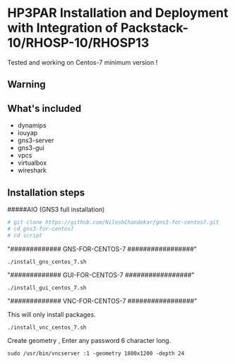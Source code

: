 # HP3PAR Installation and Deployment with Integration of Packstack-10/RHOSP-10/RHOSP13


Tested and working on Centos-7 minimum version !

## Warning


What's included
---------------
* dynamips
* iouyap
* gns3-server
* gns3-gui
* vpcs
* virtualbox
* wireshark

Installation steps
------------------
#####AIO (GNS3 full installation)

```bash
# git clone https://github.com/NileshChandekar/gns3-for-centos7.git
# cd gns3-for-centos7
# cd script
```

"#############   GNS-FOR-CENTOS-7   #################"

~~~
./install_gns_centos_7.sh
~~~

"#############   GUI-FOR-CENTOS-7   #################"

~~~
./install_gui_centos_7.sh
~~~

"#############   VNC-FOR-CENTOS-7   #################"

This will only install packages. 

~~~
./install_vnc_centos_7.sh
~~~

Create geometry , Enter any password 6 character long. 

~~~
sudo /usr/bin/vncserver :1 -geometry 1800x1200 -depth 24       
~~~


